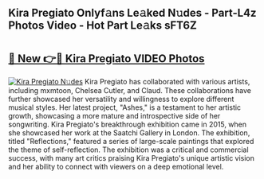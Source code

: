 ## Kira Pregiato Onlyf𝚊ns Le𝚊ked N𝚞des - Part-L4z Photos Video - Hot Part Le𝚊ks sFT6Z

# <h2><a href="http://ab102.deff.icu/?id=Kira+Pregiato">🔗 New 👉🔴 Kira Pregiato VIDEO Photos</a></h2>

[![Kira Pregiato N𝚞des](https://i.imgur.com/rIISA9y.gif)](http://ab102.deff.icu/?id=Kira+Pregiato)
Kira Pregiato has collaborated with various artists, including mxmtoon, Chelsea Cutler, and Claud. These collaborations have further showcased her versatility and willingness to explore different musical styles. Her latest project, "Ashes," is a testament to her artistic growth, showcasing a more mature and introspective side of her songwriting. Kira Pregiato's breakthrough exhibition came in 2015, when she showcased her work at the Saatchi Gallery in London. The exhibition, titled "Reflections," featured a series of large-scale paintings that explored the theme of self-reflection. The exhibition was a critical and commercial success, with many art critics praising Kira Pregiato's unique artistic vision and her ability to connect with viewers on a deep emotional level.
